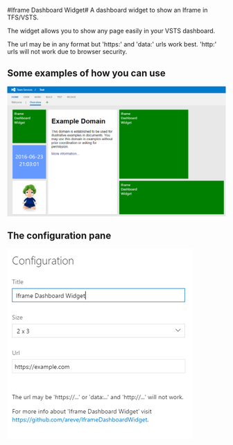 #Iframe Dashboard Widget#
A dashboard widget to show an Iframe in TFS/VSTS.

The widget allows you to show any page easily in your VSTS dashboard.

The url may be in any format but 'https:' and 'data:' urls work best.  'http:'
urls will not work due to browser security.

## Some examples of how you can use
![](IframeDashboardWidget/img/iframe-dashboard-widget-preview.png)

## The configuration pane
![](IframeDashboardWidget/img/iframe-dashboard-widget-configuration.png)

